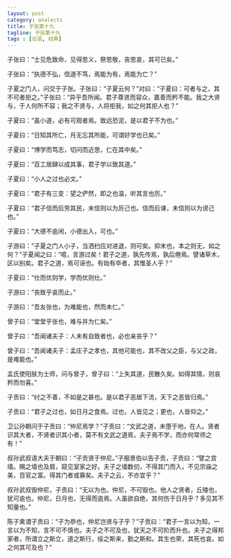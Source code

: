 ```yaml
---
layout: post
category: analects
title: 子张第十九
tagline: 子张第十九
tags : [论语, 经典]
---
```




子张曰：“士见危致命，见得思义，祭思敬，丧思哀，其可已矣。”

子张曰：“执德不弘，信道不笃，焉能为有，焉能为亡？”

子夏之门人，问交于子张。子张曰：“子夏云何？”对曰：“子夏曰：可者与之，其不可者拒之。”子张曰：“异乎吾所闻。君子尊贤而容众，嘉善而矜不能。我之大贤与，于人何所不容；我之不贤与，人将拒我，如之何其拒人也？”

子夏曰：“虽小道，必有可观者焉。致远恐泥，是以君子不为也。”

子夏曰：“日知其所亡，月无忘其所能，可谓好学也已矣。”

子夏曰：“博学而笃志，切问而近思，仁在其中矣。”

子夏曰：“百工居肆以成其事，君子学以致其道。”

子夏曰：“小人之过也必文。”

子夏曰：“君子有三变：望之俨然，即之也温，听其言也厉。”

子夏曰：“君子信而后劳其民，未信则以为厉己也。信而后谏，未信则以为谤己也。”

子夏曰：“大德不逾闲，小德出入，可也。”

子游曰：“子夏之门人小子，当洒扫应对进退，则可矣。抑末也，本之则无，如之何？”子夏闻之曰：“噫，言游过矣！君子之道，孰先传焉，孰后倦焉。譬诸草木，区以别矣。君子之道，焉可诬也。有始有卒者，其惟圣人乎？”

子夏曰：“仕而优则学，学而优则仕。”

子游曰：“丧致乎哀而止。”

子游曰：“吾友张也，为难能也，然而未仁。”

曾子曰：“堂堂乎张也，难与并为仁矣。”

曾子曰：“吾闻诸夫子：人未有自致者也，必也亲丧乎？”

曾子曰：“吾闻诸夫子：孟庄子之孝也，其他可能也，其不改父之臣，与父之政，是难能也。”

孟氏使阳肤为士师，问与曾子，曾子曰：“上失其道，民散久矣。如得其情，则哀矜而勿喜。”

子贡曰：“纣之不善，不如是之甚也。是以君子恶居下流，天下之恶皆归焉。”

子贡曰：“君子之过也，如日月之食焉。过也，人皆见之；更也，人皆仰之。”

卫公孙朝问于子贡曰：“仲尼焉学？”子贡曰：“文武之道，未堕于地，在人。贤者识其大者，不贤者识其小者，莫不有文武之道焉，夫子焉不学，而亦何常师之有！”

叔孙武叔语大夫于朝曰：“子贡贤于仲尼。”子服景伯以告子贡，子贡曰：“譬之宫墙。赐之墙也及肩，窥见室家之好。夫子之墙数仞，不得其门而入，不见宗庙之美，百官之富。得其门者或寡矣。夫子之云，不亦宜乎？”

叔孙武叔毁仲尼，子贡曰：“无以为也。仲尼，不可毁也。他人之贤者，丘陵也，犹可逾也。仲尼，日月也，无得而逾焉。人虽欲自绝，其何伤于日月乎？多见其不知量也。”

陈子禽谓子贡曰：“子为恭也，仲尼岂贤与子乎？”子贡曰：“君子一言以为知，一言以为不知，言不可不慎也。夫子之不可及也，犹天之不可阶而升也。夫子之得邦家者，所谓立之斯立，道之斯行，绥之斯来，勤之斯和。其生也荣，其死也哀。如之何其可及也？”

